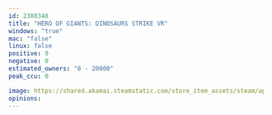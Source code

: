 ```yaml
---
id: 2308340
title: "HERO OF GIANTS: DINOSAURS STRIKE VR"
windows: "true"
mac: "false"
linux: false
positive: 9
negative: 0
estimated_owners: "0 - 20000"
peak_ccu: 0

image: https://shared.akamai.steamstatic.com/store_item_assets/steam/apps/2308340/header.jpg?t=1681972547
opinions:
---
```

